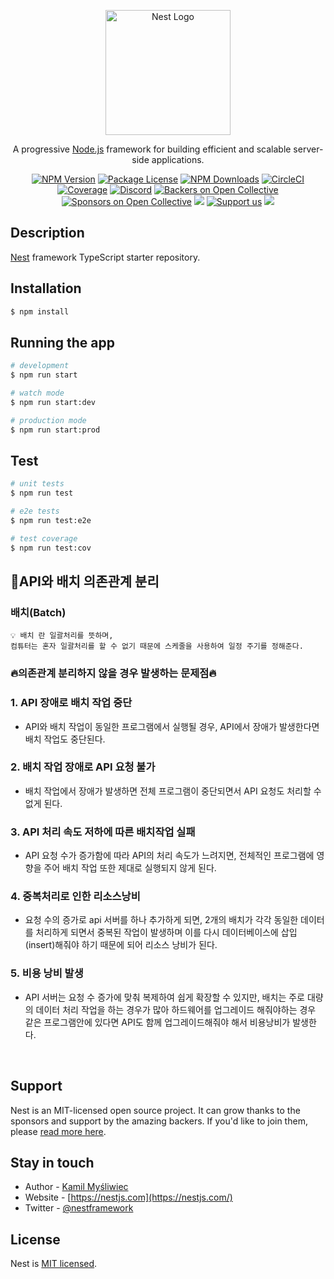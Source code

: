 <p align="center">
  <a href="http://nestjs.com/" target="blank"><img src="https://nestjs.com/img/logo-small.svg" width="200" alt="Nest Logo" /></a>
</p>

[circleci-image]: https://img.shields.io/circleci/build/github/nestjs/nest/master?token=abc123def456
[circleci-url]: https://circleci.com/gh/nestjs/nest

  <p align="center">A progressive <a href="http://nodejs.org" target="_blank">Node.js</a> framework for building efficient and scalable server-side applications.</p>
    <p align="center">
<a href="https://www.npmjs.com/~nestjscore" target="_blank"><img src="https://img.shields.io/npm/v/@nestjs/core.svg" alt="NPM Version" /></a>
<a href="https://www.npmjs.com/~nestjscore" target="_blank"><img src="https://img.shields.io/npm/l/@nestjs/core.svg" alt="Package License" /></a>
<a href="https://www.npmjs.com/~nestjscore" target="_blank"><img src="https://img.shields.io/npm/dm/@nestjs/common.svg" alt="NPM Downloads" /></a>
<a href="https://circleci.com/gh/nestjs/nest" target="_blank"><img src="https://img.shields.io/circleci/build/github/nestjs/nest/master" alt="CircleCI" /></a>
<a href="https://coveralls.io/github/nestjs/nest?branch=master" target="_blank"><img src="https://coveralls.io/repos/github/nestjs/nest/badge.svg?branch=master#9" alt="Coverage" /></a>
<a href="https://discord.gg/G7Qnnhy" target="_blank"><img src="https://img.shields.io/badge/discord-online-brightgreen.svg" alt="Discord"/></a>
<a href="https://opencollective.com/nest#backer" target="_blank"><img src="https://opencollective.com/nest/backers/badge.svg" alt="Backers on Open Collective" /></a>
<a href="https://opencollective.com/nest#sponsor" target="_blank"><img src="https://opencollective.com/nest/sponsors/badge.svg" alt="Sponsors on Open Collective" /></a>
  <a href="https://paypal.me/kamilmysliwiec" target="_blank"><img src="https://img.shields.io/badge/Donate-PayPal-ff3f59.svg"/></a>
    <a href="https://opencollective.com/nest#sponsor"  target="_blank"><img src="https://img.shields.io/badge/Support%20us-Open%20Collective-41B883.svg" alt="Support us"></a>
  <a href="https://twitter.com/nestframework" target="_blank"><img src="https://img.shields.io/twitter/follow/nestframework.svg?style=social&label=Follow"></a>
</p>
  <!--[![Backers on Open Collective](https://opencollective.com/nest/backers/badge.svg)](https://opencollective.com/nest#backer)
  [![Sponsors on Open Collective](https://opencollective.com/nest/sponsors/badge.svg)](https://opencollective.com/nest#sponsor)-->

## Description

[Nest](https://github.com/nestjs/nest) framework TypeScript starter repository.

## Installation

```bash
$ npm install
```

## Running the app

```bash
# development
$ npm run start

# watch mode
$ npm run start:dev

# production mode
$ npm run start:prod
```

## Test

```bash
# unit tests
$ npm run test

# e2e tests
$ npm run test:e2e

# test coverage
$ npm run test:cov
```

## 📝API와 배치 의존관계 분리

### 배치(Batch)

```
💡 배치 란 일괄처리를 뜻하며,
컴튜터는 혼자 일괄처리를 할 수 없기 때문에 스케줄을 사용하여 일정 주기를 정해준다.
```

### 🔥의존관계 분리하지 않을 경우 발생하는 문제점🔥

### 1. API 장애로 배치 작업 중단

- API와 배치 작업이 동일한 프로그램에서 실행될 경우, API에서 장애가 발생한다면 배치 작업도 중단된다.

### 2. 배치 작업 장애로 API 요청 불가

- 배치 작업에서 장애가 발생하면 전체 프로그램이 중단되면서 API 요청도 처리할 수 없게 된다.

### 3. API 처리 속도 저하에 따른 배치작업 실패

- API 요청 수가 증가함에 따라 API의 처리 속도가 느려지면, 전체적인 프로그램에 영향을 주어 배치 작업 또한 제대로 실행되지 않게 된다.

### 4. 중복처리로 인한 리소스낭비

- 요청 수의 증가로 api 서버를 하나 추가하게 되면, 2개의 배치가 각각 동일한 데이터를 처리하게 되면서 중복된 작업이 발생하며 이를 다시 데이터베이스에 삽입(insert)해줘야 하기 때문에 되어 리소스 낭비가 된다.

### 5. 비용 낭비 발생

- API 서버는 요청 수 증가에 맞춰 복제하여 쉽게 확장할 수 있지만,
  배치는 주로 대량의 데이터 처리 작업을 하는 경우가 많아 하드웨어를 업그레이드 해줘야하는 경우 같은 프로그램안에 있다면 API도 함께 업그레이드해줘야 해서 비용낭비가 발생한다.

<br>

## Support

Nest is an MIT-licensed open source project. It can grow thanks to the sponsors and support by the amazing backers. If you'd like to join them, please [read more here](https://docs.nestjs.com/support).

## Stay in touch

- Author - [Kamil Myśliwiec](https://kamilmysliwiec.com)
- Website - [https://nestjs.com](https://nestjs.com/)
- Twitter - [@nestframework](https://twitter.com/nestframework)

## License

Nest is [MIT licensed](LICENSE).
